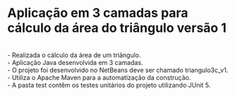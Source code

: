 # Aplicação em 3 camadas para cálculo da área do triângulo versão 1

<br>
- Realizada o cálculo da área de um triângulo.<br>
- Aplicação Java desenvolvida em 3 camadas.<br>
- O projeto foi desenvolvido no NetBeans deve ser chamado triangulo3c_v1.<br>
- Utiliza o Apache Maven para a automatização da construção.<br>
- A pasta test contêm os testes unitários do projeto utilizando JUnit 5.<br>
